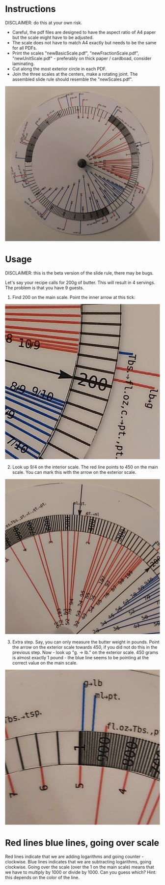 # Instructions

DISCLAIMER: do this at your own risk.

- Careful, the pdf files are designed to have the 
  aspect ratio of A4 paper but the scale might have
  to be adjusted.
- The scale does not have to match A4 exactly but 
  needs to be the same for all PDFs.
- Print the scales "newBasicScale.pdf", "newFractionScale.pdf", "newUnitScale.pdf" -
  preferably on thick paper / cardboad, consider laminating.
- Cut along the most exterior circle in each PDF.
- Join the three scales at the centers, make a rotating joint. 
  The assembled slide rule should resemble the "newScales.pdf". 

![The assembled slide rule](./assembled.jpg)

# Usage

DISCLAIMER: this is the beta version of the slide rule, there may be bugs.

Let's say your recipe calls for 200g of butter. This will result in 4 servings.
The problem is that you have 9 guests. 

1) Find 200 on the main scale. Point the inner arrow at this tick:

![step 1](./step1.jpg)

2) Look up 9/4 on the interior scale. The red line points to 450 on the main scale.
   You can mark this with the arrow on the exterior scale.

![step 2](./step2.jpg)

3) Extra step. Say, you can only measure the butter weight in pounds. 
   Point the arrow on the exterior scale towards 450, if you did not do this
   in the previous step. Now - look up "g. -> lb." on the exterior scale. 
   450 grams is almost exactly 1 pound - the blue line seems to be pointing at
   the correct value on the main scale.

![step 3](./step3.jpg)

# Red lines blue lines, going over scale

Red lines indicate that we are adding logarithms and going counter - clockwise.
Blue lines indicates that we are subtracting logarithms, going clockwise. 
Going over the scale (over the 1 on the main scale) means that we have to 
multiply by 1000 or divide by 1000. Can you guess which? Hint: this depends
on the color of the line.
